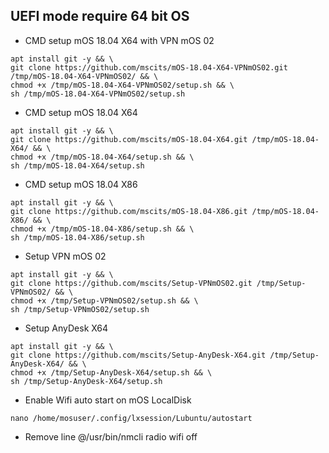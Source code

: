 ## UEFI mode require 64 bit OS

- CMD setup mOS 18.04 X64 with VPN mOS 02
```
apt install git -y && \
git clone https://github.com/mscits/mOS-18.04-X64-VPNmOS02.git /tmp/mOS-18.04-X64-VPNmOS02/ && \
chmod +x /tmp/mOS-18.04-X64-VPNmOS02/setup.sh && \
sh /tmp/mOS-18.04-X64-VPNmOS02/setup.sh
```
- CMD setup mOS 18.04 X64
```
apt install git -y && \
git clone https://github.com/mscits/mOS-18.04-X64.git /tmp/mOS-18.04-X64/ && \
chmod +x /tmp/mOS-18.04-X64/setup.sh && \
sh /tmp/mOS-18.04-X64/setup.sh
```
- CMD setup mOS 18.04 X86
```
apt install git -y && \
git clone https://github.com/mscits/mOS-18.04-X86.git /tmp/mOS-18.04-X86/ && \
chmod +x /tmp/mOS-18.04-X86/setup.sh && \
sh /tmp/mOS-18.04-X86/setup.sh
```
- Setup VPN mOS 02
```
apt install git -y && \
git clone https://github.com/mscits/Setup-VPNmOS02.git /tmp/Setup-VPNmOS02/ && \
chmod +x /tmp/Setup-VPNmOS02/setup.sh && \
sh /tmp/Setup-VPNmOS02/setup.sh
```
- Setup AnyDesk X64
```
apt install git -y && \
git clone https://github.com/mscits/Setup-AnyDesk-X64.git /tmp/Setup-AnyDesk-X64/ && \
chmod +x /tmp/Setup-AnyDesk-X64/setup.sh && \
sh /tmp/Setup-AnyDesk-X64/setup.sh
```
- Enable Wifi auto start on mOS LocalDisk
```
nano /home/mosuser/.config/lxsession/Lubuntu/autostart
```
  - Remove line @/usr/bin/nmcli radio wifi off